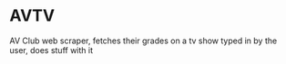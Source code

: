 AVTV
====

AV Club web scraper, fetches their grades on a tv show typed in by the user, does stuff with it
